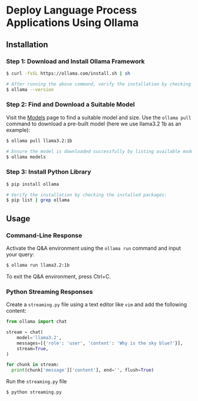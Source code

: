 # Deploy Language Process Applications Using Ollama

## Installation

### Step 1: Download and Install Ollama Framework
  ```bash
  $ curl -fsSL https://ollama.com/install.sh | sh

  # After running the above command, verify the installation by checking the version:
  $ ollama --version
  ```

### Step 2: Find and Download a Suitable Model
Visit the [Models](https://ollama.com/search) page to find a suitable model and size. Use the `ollama pull` command to download a pre-built model (here we use llama3.2 1b as an example):
  ```bash
  $ ollama pull llama3.2:1b

  # Ensure the model is downloaded successfully by listing available models:
  $ ollama models
  ```

### Step 3: Install Python Library
  ```bash
  $ pip install ollama

  # Verify the installation by checking the installed packages:
  $ pip list | grep ollama
  ```

## Usage
### Command-Line Response
  Activate the Q&A environment using the `ollama run` command and input your query:
  ```bash
  $ ollama run llama3.2:1b
  ```
  To exit the Q&A environment, press Ctrl+C.

### Python Streaming Responses
  Create a `streaming.py` file using a text editor like `vim` and add the following content:
  ```python
  from ollama import chat
  
  stream = chat(
      model='llama3.2',
      messages=[{'role': 'user', 'content': 'Why is the sky blue?'}],
      stream=True,
  )
  
  for chunk in stream:
    print(chunk['message']['content'], end='', flush=True)
 ```
 Run the `streaming.py` file
 ```bash
 $ python streaming.py
 ```
